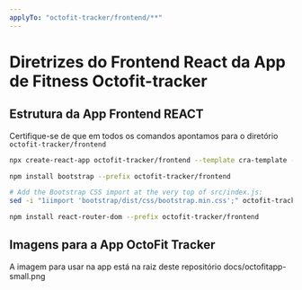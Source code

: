 ```yaml
---
applyTo: "octofit-tracker/frontend/**"
---
```

# Diretrizes do Frontend React da App de Fitness Octofit-tracker

## Estrutura da App Frontend REACT

Certifique-se de que em todos os comandos apontamos para o diretório `octofit-tracker/frontend`

```bash
npx create-react-app octofit-tracker/frontend --template cra-template --use-npm

npm install bootstrap --prefix octofit-tracker/frontend

# Add the Bootstrap CSS import at the very top of src/index.js:
sed -i "1iimport 'bootstrap/dist/css/bootstrap.min.css';" octofit-tracker/frontend/src/index.js

npm install react-router-dom --prefix octofit-tracker/frontend

```

## Imagens para a App OctoFit Tracker

A imagem para usar na app está na raiz deste repositório docs/octofitapp-small.png
